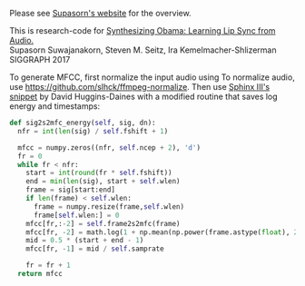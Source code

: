Please see [Supasorn's website](http://homes.cs.washington.edu/~supasorn/?page=code) for the overview.

This is research-code for 
[Synthesizing Obama: Learning Lip Sync from Audio.](grail.cs.washington.edu/projects/AudioToObama/)<br>
Supasorn Suwajanakorn, Steven M. Seitz, Ira Kemelmacher-Shlizerman<br>
SIGGRAPH 2017

To generate MFCC, first normalize the input audio using To normalize audio, use https://github.com/slhck/ffmpeg-normalize. Then use [Sphinx III's snippet](http://www.cs.cmu.edu/~dhuggins/Projects/pyphone/sphinx/mfcc.py) by David Huggins-Daines with a modified routine that saves log energy and timestamps:

```python
def sig2s2mfc_energy(self, sig, dn):
  nfr = int(len(sig) / self.fshift + 1)

  mfcc = numpy.zeros((nfr, self.ncep + 2), 'd')
  fr = 0
  while fr < nfr:
    start = int(round(fr * self.fshift))
    end = min(len(sig), start + self.wlen)
    frame = sig[start:end]
    if len(frame) < self.wlen:
      frame = numpy.resize(frame,self.wlen)
      frame[self.wlen:] = 0
    mfcc[fr,:-2] = self.frame2s2mfc(frame)
    mfcc[fr, -2] = math.log(1 + np.mean(np.power(frame.astype(float), 2)))
    mid = 0.5 * (start + end - 1)
    mfcc[fr, -1] = mid / self.samprate

    fr = fr + 1
  return mfcc
```

